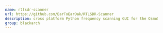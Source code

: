 ```yaml
---
name: rtlsdr-scanner
url: https://github.com/EarToEarOak/RTLSDR-Scanner
description: cross platform Python frequency scanning GUI for the OsmoSDR rtl-sdr library. URL : https://github.com/EarToEarOak/RTLSDR-Scanner Groups : blackarch blackarch-scanner
group: blackarch
---
```

